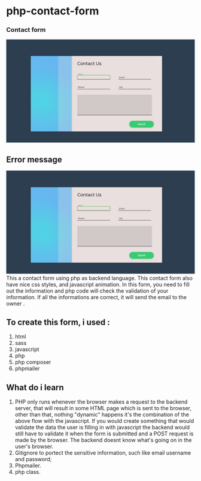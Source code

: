 # php-contact-form
### Contact form
![contact form](1.png "from")
## Error message
![contact form](1.png "error")
This a contact form using php as backend language.
This contact form also have nice css styles, and javascript animation.
In this form, you need to fill out the information and php code will check the validation of your information.
If all the informations are correct, it will send the email to the owner .

## To create this form, i used :
1. html
1. sass
1. javascript
1. php
1. php composer
1. phpmailer

## What do i learn 
1. PHP only runs whenever the browser makes a request to the backend server, that will result in some HTML page which is sent to the browser, other than that, nothing "dynamic" happens
it's the combination of the above flow with the javascript.
If you would create something that would validate the data the user is filling in with javascript
the backend would still have to validate it when the  form is submitted and a  POST request is made by the browser. The backend doesnt know what's going on in the user's browser.
1. Gitignore to portect the sensitive information, such like email username and password;
1. Phpmailer.
1. php class.
